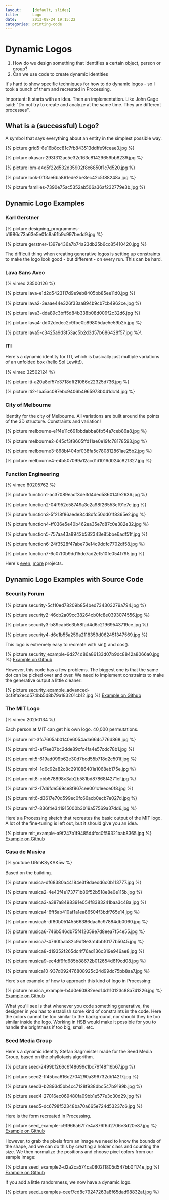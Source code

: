 ```yaml
---
layout:     [default, slides]
title:      Logo
date:       2013-08-24 19:15:22
categories: printing-code
---
```



Dynamic Logos
=============

1. How do we design something that identifies a certain object, person or group?
2. Can we use code to create dynamic identities

It's hard to show specific techniques for how to do dynamic logos - so I took a bunch of them and recreated in Processing.

Important: It starts with an idea. Then an implementation. Like John Cage said: "Do not try to create and analyze at the same time. They are different processes".


What is a (successful) Logo?
----------------------------

A symbol that says everything about an entity in the simplest possible way.

{% picture grid5-6e16b8cc81c7fb843513ddffe9fceae3.jpg %}

{% picture okasan-293f312ac5e32c163c81429659bb8239.jpg %}

{% picture ibm-a4d5f22d532d35902f8c6850f1c7d520.jpg %}

{% picture look-0ff3ae6ba861ede2be3ec42c5f88248a.jpg %}

{% picture families-7390e75ac5352ab506a36af232779e3b.jpg %}


Dynamic Logo Examples
---------------------


### Karl Gerstner

{% picture designing_programmes-b1986c73a63e5e01c8a61b9c997bedd9.jpg %}

{% picture gerstner-1397e436a7b74a23db25b6cc85410420.jpg %}

The difficult thing when creating generative logos is setting up constraints to make the logo look good - but different - on every run. This can be hard.


### Lava Sans Avec

{% vimeo 23500126 %}

{% picture lava-e1d2d5423117d9e9eb8405bb85ee11d0.jpg %}

{% picture lava2-3eaae44e326f33aa894b9cb7cb4962ce.jpg %}

{% picture lava3-dda89c3bff5d84b338b08d009f2c32d6.jpg %}

{% picture lava4-dd02dedec2c9fbe0b89805dae5e59b2b.jpg %}

{% picture lava5-c3425a9d3f53ac5b2d3d57b686428f57.jpg %}\\


### ITI

Here's a dynamic identity for ITI, which is basically just multiple variations of an unfolded box (hello Sol Lewitt!).

{% vimeo 32502124 %}

{% picture iti-a20a8ef57e3718dff21086e22325d736.jpg %}

{% picture iti2-1ba5ac087ebc9406b4965973b041dc14.jpg %}


### City of Melbourne

Identity for the city of Melbourne. All variations are built around the points of the 3D structure. Constraints and variation!

{% picture melbourne-e1f4e11c691bbdabba8fb54a7ceb86a8.jpg %}

{% picture melbourne2-645cf3f8605ffd11ae0e19fc78178593.jpg %}

{% picture melbourne3-868bf404bf038fa5c780812861ae25b2.jpg %}

{% picture melbourne4-e4b507099a12acd1d1016d024c821327.jpg %}


### Function Engineering

{% vimeo 80205762 %}

{% picture function1-ac37089eacf3de3d4ded586014fe2636.jpg %}

{% picture function2-04f952c58749a3c2a98f26553cf91e7e.jpg %}

{% picture function3-5f218f86aede84d8dfc50dd01f8365e2.jpg %}

{% picture function4-ff036e5e40b462ea35e7d87c0e382e32.jpg %}

{% picture function5-757aa43a8942b582343e85bbe6adf51f.jpg %}

{% picture function6-24f3528f47abe73e14c9ddfc7702df58.jpg %}

{% picture function7-6c07f0b9dd15dc7ad2ef510fe054f795.jpg %}


Here's [even](http://superserious.net/work18.html), [more](http://www.underconsideration.com/brandnew/archives/monospace_theatre.php) projects.


Dynamic Logo Examples with Source Code
--------------------------------------


### Security Forum

{% picture security-5cf10ed78209b854bed734303279a794.jpg %}

{% picture security2-46cb2a09cc38264cb0fc8e0393074556.jpg %}

{% picture security3-b89cab6e3b58fad4d6c21969543719ce.jpg %}

{% picture security4-d6e1b55a259a2118359d062451347569.jpg %}

This logo is extremely easy to recreate with sin() and cos().

{% picture security_example-9d274d86a86133d07b9dc8842a8066a0.jpg %}
[Example on Github](https://github.com/runemadsen/printing-code/tree/master/logo/security)

However, this code has a few problems. The biggest one is that the same dot can be picked over and over. We need to implement constraints to make the generative output a little cleaner:

{% picture security_example_advanced-0cf8fa2ecd574bb5d8b79a183201cb12.jpg %}
[Example on Github](https://github.com/runemadsen/printing-code/tree/master/logo/security_advanced)


### The MIT Logo

{% vimeo 20250134 %}

Each person at MIT can get his own logo. 40,000 permutations.

{% picture mit-3fc7605ab0140e6054ada664c776d868.jpg %}

{% picture mit3-af7ee07bc2dde89cfc4fa4e57cdc78b1.jpg %}

{% picture mit5-619ad099b62e30d7bcd55b718d2c501f.jpg %}

{% picture mit4-1d6c92a82c8c291086401a1068eb175e.jpg %}

{% picture mit8-cbb578898c3ab2b581bd87868f4271ef.jpg %}

{% picture mit2-17d6fde569ce8f867cee001c1eece0f8.jpg %}

{% picture mit6-d3617e70d599ec0fc66acb0ecb7e027d.jpg %}

{% picture mit7-836f4e341915000b3019a57569a37dd6.jpg %}

Here's a Processing sketch that recreates the basic output of the MIT logo. A lot of the fine-tuning is left out, but it should give you an idea.

{% picture mit_example-a9f247b1f9485d4fcc0f59321bab8365.jpg %}
[Example on Github](https://github.com/runemadsen/printing-code/tree/master/logo/mit)


### Casa de Musica

{% youtube URmKSyKAK5w %}

Based on the building.

{% picture musica-df68380a44184e3f9daedd6c0b113777.jpg %}

{% picture musica2-4e43f4e173771b86f52b518e8e0e115b.jpg %}

{% picture musica3-a387a8498391e054f8383241baa3c48a.jpg %}

{% picture musica4-6ff5ab410af1a1ea86504f3bdf765e14.jpg %}

{% picture musica5-df80b05145566386daa6c97884db0060.jpg %}

{% picture musica6-746b546db75f412059e7d8eea7f54e55.jpg %}

{% picture musica7-4760faab82c9df8e3a14bbf0177b5045.jpg %}

{% picture musica8-d19352f265dc4f76ad136c319e946ae8.jpg %}

{% picture musica9-ec4df9fd685b88672b012654d619cd08.jpg %}

{% picture musica10-937d092476808925c24d99dc75bb8aa7.jpg %}

Here's an example of how to approach this kind of logo in Processing:

{% picture musica_example-b4d0e60882eed14d110123c88a741226.jpg %}
[Example on Github](https://github.com/runemadsen/printing-code/tree/master/logo/musica)

What you'll see is that whenever you code something generative, the designer in you has to establish some kind of constraints in the code. Here the colors cannot be too similar to the background, nor should they be too similar inside the logo. Working in HSB would make it possible for you to handle the brightness if too big, small, etc.


### Seed Media Group

Here's a dynamic identity Stefan Sagmeister made for the Seed Media Group, based on the phyllotaxis algorithm.

{% picture seed-2499bf266c6f48699c1bc79f48f16b67.jpg %}

{% picture seed2-ff45bca616c2704290a396732db142f7.jpg %}

{% picture seed3-b2893d5bb4cc7128f938dbc547b9199b.jpg %}

{% picture seed4-27016ec069480fa09bb1e577e3c30d29.jpg %}

{% picture seed5-dc6798f52348ba70a665e724d53237c6.jpg %}

Here is the form recreated in Processing.

{% picture seed_example-c9f966a67f7e4a876f6d2706e3d20e87.jpg %}
[Example on Github](https://github.com/runemadsen/printing-code/tree/master/logo/seed)
	
However, to grab the pixels from an image we need to know the bounds of the shape, and we can do this by creating a holder class and counting the size. We then normalize the positions and choose pixel colors from our sample image:

{% picture seed_example2-d2a2ca574ca0802f1805d547bb0f174e.jpg %}
[Example on Github](https://github.com/runemadsen/printing-code/tree/master/logo/seed_class)

If you add a little randomness, we now have a dynamic logo.

{% picture seed_examples-ceef7cd8c79247263a8f65dad98832af.jpg %}